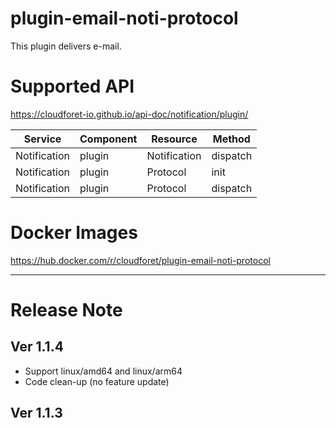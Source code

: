 # plugin-email-noti-protocol

This plugin delivers e-mail.

# Supported API

https://cloudforet-io.github.io/api-doc/notification/plugin/

| Service | Component | Resource | Method |
| ---     | ---       | ---      | ---    |
| Notification | plugin | Notification | dispatch |
| Notification | plugin | Protocol | init |
| Notification | plugin | Protocol | dispatch |

# Docker Images

https://hub.docker.com/r/cloudforet/plugin-email-noti-protocol

---

# Release Note

## Ver 1.1.4

* Support linux/amd64 and linux/arm64
* Code clean-up (no feature update)

## Ver 1.1.3


